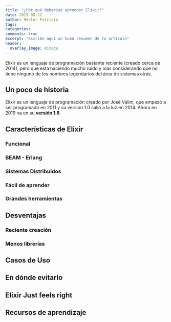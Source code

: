 ```yaml
---
title: "¿Por qué deberías aprender Elixir?"
date: 2019-05-22
author: Héctor Patricio
tags:
categories: 
comments: true
excerpt: "Escribe aquí un buen resumen de tu artículo"
header:
  overlay_image: #image
---
```


Elixir es un lenguaje de programación bastante reciente (creado cerca de 2014), pero que está haciendo mucho ruido y más considerando que no tiene ninguno de los nombres legendarios del área de sistemas atrás.

## Un poco de historia

Elixir es un lenguaje de programación creado por José Valim, que empezó a ser programado en 2011 y su versión 1.0 salió a la luz en 2014. Ahora en 2019 va en su **versión 1.8**.

## Características de Elixir

### Funcional
### BEAM - Erlang
### Sistemas Distribuidos
### Fácil de aprender
### Grandes herramientas

## Desventajas

### Reciente creación
### Menos librerías

## Casos de Uso

## En dónde evitarlo

## Elixir Just feels right


## Recursos de aprendizaje